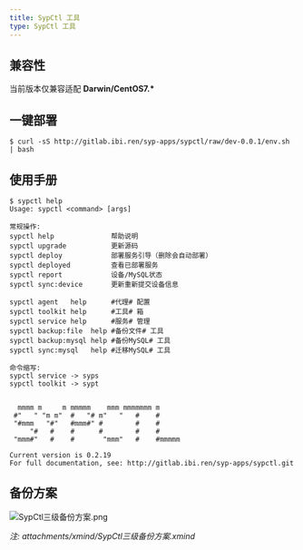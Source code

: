 ```yaml
---
title: SypCtl 工具
type: SypCtl 工具
---
```


## 兼容性

当前版本仅兼容适配 **Darwin/CentOS7.\***

## 一键部署

```
$ curl -sS http://gitlab.ibi.ren/syp-apps/sypctl/raw/dev-0.0.1/env.sh | bash
```

## 使用手册

```
$ sypctl help
Usage: sypctl <command> [args]

常规操作:
sypctl help              帮助说明
sypctl upgrade           更新源码
sypctl deploy            部署服务引导（删除会自动部署）
sypctl deployed          查看已部署服务
sypctl report            设备/MySQL状态
sypctl sync:device       更新重新提交设备信息

sypctl agent   help      #代理# 配置
sypctl toolkit help      #工具# 箱
sypctl service help      #服务# 管理
sypctl backup:file  help #备份文件# 工具
sypctl backup:mysql help #备份MySQL# 工具
sypctl sync:mysql   help #迁移MySQL# 工具

命令缩写:
sypctl service -> syps
sypctl toolkit -> sypt


  mmmm m     m mmmmm    mmm mmmmmmm m
 #"   " "m m"  #   "# m"   "   #    #
 "#mmm   "#"   #mmm#" #        #    #
     "#   #    #      #        #    #
 "mmm#"   #    #       "mmm"   #    #mmmmm

Current version is 0.2.19
For full documentation, see: http://gitlab.ibi.ren/syp-apps/sypctl.git
```

## 备份方案

![SypCtl三级备份方案.png](/images/SypCtl三级备份方案.png)

*注: attachments/xmind/SypCtl三级备份方案.xmind*